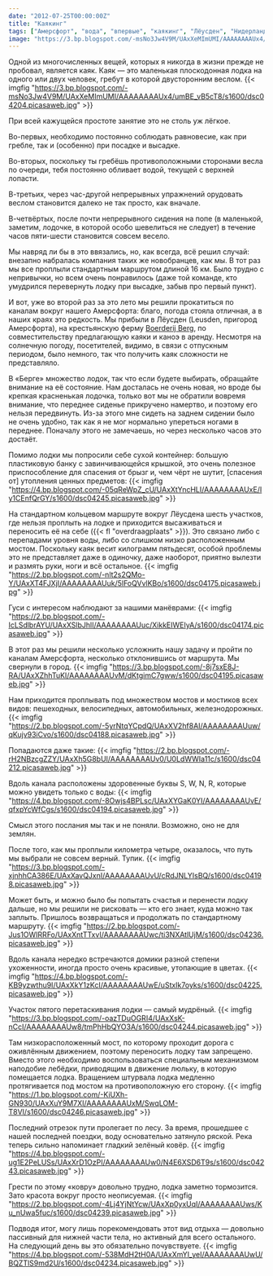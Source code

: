 ```yaml
---
date: "2012-07-25T00:00:00Z"
title: "Каякинг"
tags: ["Амерсфорт", "вода", "впервые", "каякинг", "Лёусден", "Нидерланды", "отдых", "спорт"]
image: "https://3.bp.blogspot.com/-msNo3Jw4V9M/UAxXeMImUMI/AAAAAAAAUx4/umBE_vB5cT8/s1600/dsc04204.picasaweb.jpg"
---
```


Одной из многочисленных вещей, которых я никогда в жизни прежде не пробовал, является каяк. Каяк — это маленькая плоскодонная лодка на одного или двух человек, гребут в которой двусторонним веслом.
{{< imgfig "https://3.bp.blogspot.com/-msNo3Jw4V9M/UAxXeMImUMI/AAAAAAAAUx4/umBE_vB5cT8/s1600/dsc04204.picasaweb.jpg" >}}

При всей кажущейся простоте занятие это не столь уж лёгкое.

<!--more-->

Во-первых, необходимо постоянно соблюдать равновесие, как при гребле, так и (особенно) при посадке и высадке.

Во-вторых, поскольку ты гребёшь противоположными сторонами весла по очереди, тебя постоянно обливает водой, текущей с верхней лопасти.

В-третьих, через час-другой непрерывных упражнений орудовать веслом становится далеко не так просто, как вначале.

В-четвёртых, после почти непрерывного сидения на попе (в маленькой, заметим, лодочке, в которой особо шевелиться не следует) в течение часов пяти-шести становится совсем весело.

Мы навряд ли бы в это ввязались, но, как всегда, всё решил случай: внезапно набралась компания таких же новобранцев, как мы. В тот раз мы все проплыли стандартным маршрутом длиной 16 км. Было трудно с непривычки, но всем очень понравилось (даже той команде, кто умудрился перевернуть лодку при высадке, забыв про первый пункт).

И вот, уже во второй раз за это лето мы решили прокатиться по каналам вокруг нашего Амерсфорта: благо, погода стояла отличная, а в наших краях это редкость. Мы прибыли в Лёусден (Leusden, пригород Амерсфорта), на крестьянскую ферму [Boerderij Berg](http://www.kanocentrumberg.nl/), по совместительству предлагающую каяки и каноэ в аренду. Несмотря на солнечную погоду, посетителей, видимо, в связи с отпускным периодом, было немного, так что получить каяк сложности не представляло.

В «Берге» множество лодок, так что если будете выбирать, обращайте внимание на её состояние. Нам досталась не очень новая, но вроде бы крепкая красненькая лодочка, только вот мы не обратили вовремя внимание, что переднее сиденье прикручено намертво, и поэтому его нельзя передвинуть. Из-за этого мне сидеть на заднем сидении было не очень удобно, так как я не мог нормально упереться ногами в переднее. Поначалу этого не замечаешь, но через несколько часов это достаёт.

Помимо лодки мы попросили себе сухой контейнер: большую пластиковую банку с завинчивающейся крышкой, это очень полезное приспособление для спасения от брызг и, чем чёрт не шутит, [спасения от] утопления ценных предметов:
{{< imgfig "https://4.bp.blogspot.com/-05qReWpZ_cU/UAxXtYncHLI/AAAAAAAAUxE/Iy1CEnfQrGY/s1600/dsc04245.picasaweb.jpg" >}}

На стандартном кольцевом маршруте вокруг Лёусдена шесть участков, где нельзя проплыть на лодке и приходится высаживаться и переносить её на себе ({{< fl "overdraagplaats" >}}). Это связано либо с перепадами уровня воды, либо со слишком низко расположенным мостом. Поскольку каяк весит килограмм пятьдесят, особой проблемы это не представляет даже в одиночку, даже наоборот, приятно вылезти и размять руки, ноги и всё остальное.
{{< imgfig "https://2.bp.blogspot.com/-nlt2s2QMo-Y/UAxXT4FJXjI/AAAAAAAAUuk/5lFoQVvlKBo/s1600/dsc04175.picasaweb.jpg" >}}

Гуси с интересом наблюдают за нашими манёврами:
{{< imgfig "https://2.bp.blogspot.com/-IcLSdlbrAYU/UAxXSlbJhlI/AAAAAAAAUuc/XikkEIWEIyA/s1600/dsc04174.picasaweb.jpg" >}}

В этот раз мы решили несколько усложнить нашу задачу и пройти по каналам Амерсфорта, несколько отклонившись от маршрута. Мы свернули в город.
{{< imgfig "https://3.bp.blogspot.com/-8j7sxE8J-RA/UAxXZhhTuKI/AAAAAAAAUvM/dKtgimC7gww/s1600/dsc04195.picasaweb.jpg" >}}

Нам приходится проплывать под множеством мостов и мостиков всех видов: пешеходных, велосипедных, автомобильных, железнодорожных.
{{< imgfig "https://2.bp.blogspot.com/-5yrNtqYCpdQ/UAxXV2hf8AI/AAAAAAAAUuw/qKujv93iCvo/s1600/dsc04188.picasaweb.jpg" >}}

Попадаются даже такие:
{{< imgfig "https://2.bp.blogspot.com/-rH2NBzcgZZY/UAxXh5G8bUI/AAAAAAAAUv0/U0LdWWIa11c/s1600/dsc04212.picasaweb.jpg" >}}

Вдоль канала расположены здоровенные буквы S, W, N, R, которые можно увидеть только с воды:
{{< imgfig "https://4.bp.blogspot.com/-8Owjs4BPLsc/UAxXYGaK0YI/AAAAAAAAUvE/qfxpYcWfCgs/s1600/dsc04194.picasaweb.jpg" >}}

Смысл этого послания мы так и не поняли. Возможно, оно не для землян.

После того, как мы проплыли километра четыре, оказалось, что путь мы выбрали не совсем верный. Тупик.
{{< imgfig "https://3.bp.blogspot.com/-xjnhhCA386E/UAxXavQJxnI/AAAAAAAAUvU/cRdJNLYIsBQ/s1600/dsc04198.picasaweb.jpg" >}}

Может быть, и можно было бы попытать счастья и перенести лодку дальше, но мы решили не рисковать — кто его знает, куда можно так заплыть. Пришлось возвращаться и продолжать по стандартному маршруту.
{{< imgfig "https://2.bp.blogspot.com/-Jus1OWIRRFo/UAxXntTTxvI/AAAAAAAAUwc/ti3NXAtlUjM/s1600/dsc04236.picasaweb.jpg" >}}

Вдоль канала нередко встречаются домики разной степени ухоженности, иногда просто очень красивые, утопающие в цветах.
{{< imgfig "https://4.bp.blogspot.com/-KB9yzwthu9I/UAxXkY1zKcI/AAAAAAAAUwE/uStxIk7oyks/s1600/dsc04225.picasaweb.jpg" >}}

Участок пятого перетаскивания лодки — самый мудрёный.
{{< imgfig "https://3.bp.blogspot.com/-oazTDuOGRI4/UAxXsK-nCcI/AAAAAAAAUw8/tmPhHbQYO3A/s1600/dsc04244.picasaweb.jpg" >}}

Там низкорасположенный мост, по которому проходит дорога с оживлённым движением, поэтому переносить лодку там запрещено. Вместо этого необходимо воспользоваться специальным механизмом наподобие лебёдки, приводящим в движение люльку, в которую помещается лодка. Вращением штурвала лодка медленно протягивается под мостом на противоположную его сторону.
{{< imgfig "https://1.bp.blogspot.com/-KiUXh-GN930/UAxXuY9M7XI/AAAAAAAAUxM/SwqLOM-T8VI/s1600/dsc04246.picasaweb.jpg" >}}

Последний отрезок пути пролегает по лесу. За время, прошедшее с нашей последней поездки, воду основательно затянуло ряской. Река теперь сильно напоминает гладкий зелёный ковёр.
{{< imgfig "https://4.bp.blogspot.com/-ug1E2PeLUSs/UAxXrD1OzPI/AAAAAAAAUw0/N4E6XSD6T9s/s1600/dsc04243.picasaweb.jpg" >}}

Грести по этому «ковру» довольно трудно, лодка заметно тормозится. Зато красота вокруг просто неописуемая.
{{< imgfig "https://2.bp.blogspot.com/-4Lj4YjNtYcw/UAxXp0yxUqI/AAAAAAAAUws/Ku_nUwa5fuc/s1600/dsc04239.picasaweb.jpg" >}}

Подводя итог, могу лишь порекомендовать этот вид отдыха — довольно пассивный для нижней части тела, но активный для всего остального. На следующий день вы это обязательно почувствуете.
{{< imgfig "https://4.bp.blogspot.com/-538MdH2tH0A/UAxXmYI_yeI/AAAAAAAAUwU/BQZTlS9md2U/s1600/dsc04234.picasaweb.jpg" >}}
